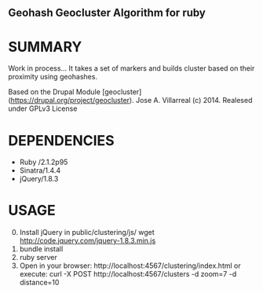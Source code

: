 Geohash Geocluster Algorithm for ruby
--------------------------------------

SUMMARY
========
Work in process...
It takes a set of markers and builds cluster based on their proximity
using geohashes.

Based on the Drupal Module [geocluster] (https://drupal.org/project/geocluster).
Jose A. Villarreal (c) 2014. Realesed under GPLv3 License


DEPENDENCIES
============
- Ruby /2.1.2p95 
- Sinatra/1.4.4 
- jQuery/1.8.3

USAGE
===== 
0. Install jQuery in public/clustering/js/
   wget http://code.jquery.com/jquery-1.8.3.min.js
1. bundle install
2. ruby server
3. Open in your browser: 
http://localhost:4567/clustering/index.html
or execute:
curl -X POST http://localhost:4567/clusters -d zoom=7 -d distance=10


